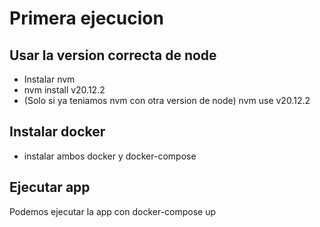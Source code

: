 # Primera ejecucion

## Usar la version correcta de node
* Instalar nvm
* nvm install v20.12.2 
* (Solo si ya teniamos nvm con otra version de node) nvm use v20.12.2

## Instalar docker
* instalar ambos docker y docker-compose

## Ejecutar app
Podemos ejecutar la app con docker-compose up
